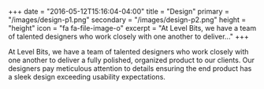 +++
date = "2016-05-12T15:16:04-04:00"
title = "Design"
primary = "/images/design-p1.png"
secondary = "/images/design-p2.png"
height = "height"
icon = "fa fa-file-image-o"
excerpt = "At Level Bits, we have a team of talented designers who work closely with one another to deliver..."
+++

At Level Bits, we have a team of talented designers who work closely with one another to deliver a fully polished, organized product to our clients. Our designers pay meticulous attention to details ensuring the end product has a sleek design exceeding usability expectations.
